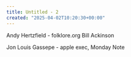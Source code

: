 ```yaml
---
title: Untitled - 2
created: "2025-04-02T10:20:30+00:00"
---
```

Andy Hertzfield - folklore.org
Bill Ackinson

Jon Louis Gassepe - apple exec, Monday Note

